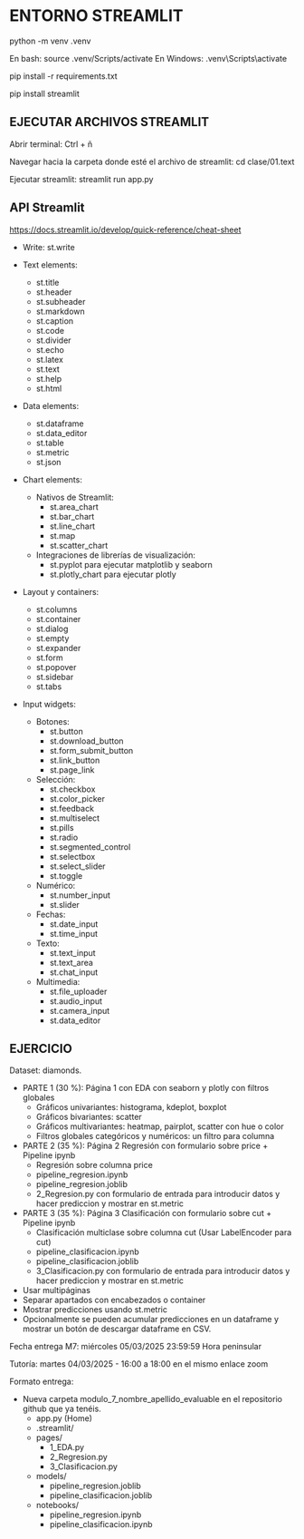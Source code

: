 # ENTORNO STREAMLIT

python -m venv .venv

En bash: source .venv/Scripts/activate
En Windows: .venv\Scripts\activate

pip install -r requirements.txt

pip install streamlit

## EJECUTAR ARCHIVOS STREAMLIT

Abrir terminal: Ctrl + ñ

Navegar hacia la carpeta donde esté el archivo de streamlit: cd clase/01.text

Ejecutar streamlit: streamlit run app.py

## API Streamlit

https://docs.streamlit.io/develop/quick-reference/cheat-sheet


* Write: st.write
* Text elements:
    * st.title
    * st.header
    * st.subheader
    * st.markdown
    * st.caption
    * st.code
    * st.divider
    * st.echo
    * st.latex
    * st.text
    * st.help
    * st.html

* Data elements:
    * st.dataframe
    * st.data_editor
    * st.table
    * st.metric
    * st.json

* Chart elements:
    * Nativos de Streamlit:
        * st.area_chart
        * st.bar_chart
        * st.line_chart
        * st.map
        * st.scatter_chart
    * Integraciones de librerías de visualización:
        * st.pyplot para ejecutar matplotlib y seaborn
        * st.plotly_chart para ejecutar plotly

* Layout y containers:
    * st.columns
    * st.container
    * st.dialog
    * st.empty
    * st.expander
    * st.form
    * st.popover
    * st.sidebar
    * st.tabs


* Input widgets:
    * Botones:
        * st.button
        * st.download_button
        * st.form_submit_button
        * st.link_button
        * st.page_link
    * Selección:
        * st.checkbox
        * st.color_picker
        * st.feedback
        * st.multiselect
        * st.pills
        * st.radio
        * st.segmented_control
        * st.selectbox
        * st.select_slider
        * st.toggle
    * Numérico:
        * st.number_input
        * st.slider
    * Fechas:
        * st.date_input
        * st.time_input
    * Texto:
        * st.text_input
        * st.text_area
        * st.chat_input
    * Multimedia:
        * st.file_uploader
        * st.audio_input
        * st.camera_input
        * st.data_editor


## EJERCICIO

Dataset: diamonds.

* PARTE 1 (30 %): Página 1 con EDA con seaborn y plotly con filtros globales
    * Gráficos univariantes: histograma, kdeplot, boxplot
    * Gráficos bivariantes: scatter
    * Gráficos multivariantes: heatmap, pairplot, scatter con hue o color 
    * Filtros globales categóricos y numéricos: un filtro para columna
* PARTE 2 (35 %): Página 2 Regresión con formulario sobre price + Pipeline ipynb
    * Regresión sobre columna price
    * pipeline_regresion.ipynb
    * pipeline_regresion.joblib
    * 2_Regresion.py con formulario de entrada para introducir datos y hacer prediccion y mostrar en st.metric
* PARTE 3 (35 %): Página 3 Clasificación con formulario sobre cut + Pipeline ipynb
    * Clasificación multiclase sobre columna cut (Usar LabelEncoder para cut)
    * pipeline_clasificacion.ipynb
    * pipeline_clasificacion.joblib
    * 3_Clasificacion.py con formulario de entrada para introducir datos y hacer prediccion y mostrar en st.metric
* Usar multipáginas
* Separar apartados con encabezados o container
* Mostrar predicciones usando st.metric
* Opcionalmente se pueden acumular predicciones en un dataframe y mostrar un botón de descargar dataframe en CSV.


Fecha entrega M7: miércoles 05/03/2025 23:59:59 Hora peninsular

Tutoría: martes 04/03/2025 - 16:00 a 18:00 en el mismo enlace zoom

Formato entrega:

* Nueva carpeta modulo_7_nombre_apellido_evaluable en el repositorio github que ya tenéis.
    * app.py (Home)
    * .streamlit/
    * pages/
        * 1_EDA.py
        * 2_Regresion.py
        * 3_Clasificacion.py
    * models/
        * pipeline_regresion.joblib
        * pipeline_clasificacion.joblib
    * notebooks/
        * pipeline_regresion.ipynb
        * pipeline_clasificacion.ipynb